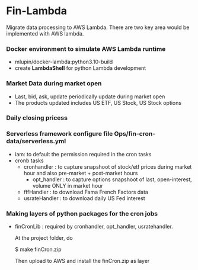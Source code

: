 # Fin-Lambda
Migrate data processing to AWS Lambda. There are two key area would be implemented with AWS lambda.

### Docker environment to simulate AWS Lambda runtime

- mlupin/docker-lambda:python3.10-build
- create **LambdaShell** for python Lambda development


### Market Data during market open

- Last, bid, ask, update periodically update during market open
- The products updated includes US ETF, US Stock, US Stock options


### Daily closing pricess


### Serverless framework configure file Ops/fin-cron-data/serverless.yml
- iam: to default the permission required in the cron tasks
- cronb tasks
    - cronhandler : to capture snapshoot of stock/etf prices during market hour and also pre-market + post-market hours
        - opt_handler : to capture options snapshoot of last, open-interest, volume ONLY in market hour
    - fffHandler : to download Fama French Factors data
    - usrateHandler : to download daily US Fed interest

### Making layers of python packages for the cron jobs
- finCronLib  : required by cronhandler, opt_handler, usratehandler. 

  At the project folder, do 

  $ make finCron.zip 

  Then upload to AWS and install the finCron.zip as layer